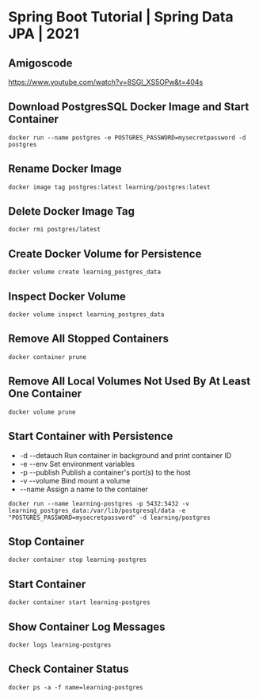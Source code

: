 # Spring Boot Tutorial | Spring Data JPA | 2021
## Amigoscode
https://www.youtube.com/watch?v=8SGI_XS5OPw&t=404s

## Download PostgresSQL Docker Image and Start Container
```
docker run --name postgres -e POSTGRES_PASSWORD=mysecretpassword -d postgres
```
## Rename Docker Image
```
docker image tag postgres:latest learning/postgres:latest
```
## Delete Docker Image Tag
```
docker rmi postgres/latest
```
## Create Docker Volume for Persistence
```
docker volume create learning_postgres_data
```
## Inspect Docker Volume
```
docker volume inspect learning_postgres_data
```
## Remove All Stopped Containers
```
docker container prune
```
## Remove All Local Volumes Not Used By At Least One Container
```
docker volume prune
```
## Start Container with Persistence
- -d --detauch Run container in background and print container ID
- -e --env Set environment variables
- -p --publish Publish a container's port(s) to the host
- -v --volume Bind mount a volume
- --name Assign a name to the container
```
docker run --name learning-postgres -p 5432:5432 -v learning_postgres_data:/var/lib/postgresql/data -e "POSTGRES_PASSWORD=mysecretpassword" -d learning/postgres
```
## Stop Container
```
docker container stop learning-postgres
```
## Start Container
```
docker container start learning-postgres
```
## Show Container Log Messages
```
docker logs learning-postgres
```
## Check Container Status
```
docker ps -a -f name=learning-postgres
```